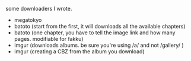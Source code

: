 some downloaders I wrote.

* megatokyo
* batoto (start from the first, it will downloads all the available chapters)
* batoto (one chapter, you have to tell the image link and how many pages. modifiable for fakku)
* imgur (downloads albums. be sure you're using /a/ and not /gallery/ )
* imgur (creating a CBZ from the album you download)
